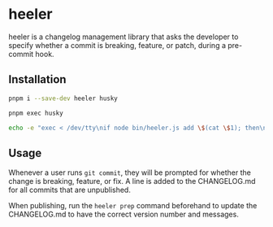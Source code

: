 # heeler

heeler is a changelog management library that asks the developer to specify whether a commit is breaking, feature, or patch, during a pre-commit hook.

## Installation

```sh
pnpm i --save-dev heeler husky

pnpm exec husky

echo -e "exec < /dev/tty\nif node bin/heeler.js add \$(cat \$1); then\n  git add .changelog\n  git commit --amend --no-edit --no-verify\nfi" > .husky/commit-msg
```

## Usage

Whenever a user runs `git commit`, they will be prompted for whether the change is breaking, feature, or fix. A line is added to the CHANGELOG.md for all commits that are unpublished.

When publishing, run the `heeler prep` command beforehand to update the CHANGELOG.md to have the correct version number and messages.
